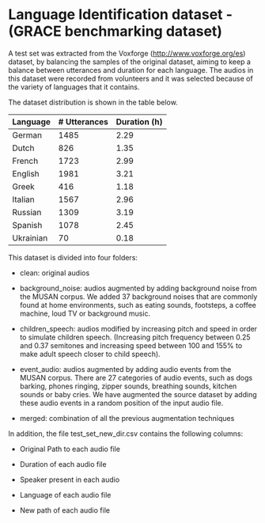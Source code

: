 # Language Identification dataset - (GRACE benchmarking dataset)

A test set was extracted from the Voxforge (http://www.voxforge.org/es) dataset, by balancing the samples of the original dataset, aiming to keep a balance between utterances and duration for each language. The audios in this dataset were recorded from volunteers and it was selected because of the variety of languages that it contains.

The dataset distribution is shown in the table below.

| Language   | # Utterances | Duration (h) |
|------------|--------------|--------------|
| German     | 1485         | 2.29         |
| Dutch      | 826          | 1.35         |
| French     | 1723         | 2.99         |
| English    | 1981         | 3.21         |
| Greek      | 416          | 1.18         |
| Italian    | 1567         | 2.96         |
| Russian    | 1309         | 3.19         |
| Spanish    | 1078         | 2.45         |
| Ukrainian  | 70           | 0.18         |


This dataset is divided into four folders:
* clean: original audios

* background_noise: audios augmented by adding background noise from the MUSAN corpus. We added 37 background noises that are commonly found at home environments, such as eating sounds, footsteps, a coffee machine, loud TV or background music.

* children_speech: audios modified by increasing pitch and speed in order to simulate children speech. (Increasing pitch frequency between 0.25 and 0.37 semitones and increasing speed between 100 and 155% to make adult speech closer to child speech).

* event_audio: audios augmented by adding audio events from the MUSAN corpus. There are 27 categories of audio events, such as dogs barking, phones ringing, zipper sounds, breathing sounds, kitchen sounds or baby cries. We have augmented the source dataset by adding these audio events in a random position of the input audio file.

* merged: combination of all the previous augmentation techniques

In addition, the file test_set_new_dir.csv contains the following columns:

* Original Path to each audio file

* Duration of each audio file

* Speaker present in each audio

* Language of each audio file

* New path of each audio file
